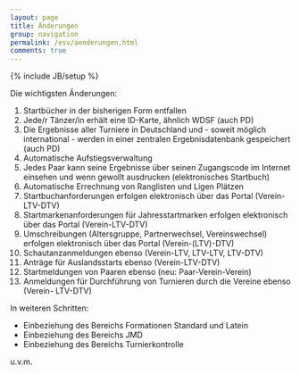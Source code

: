 ```yaml
---
layout: page
title: Änderungen
group: navigation
permalink: /esv/aenderungen.html
comments: true
---
```

{% include JB/setup %}

Die wichtigsten Änderungen:

1. Startbücher in der bisherigen Form entfallen
2. Jede/r Tänzer/in erhält eine ID-Karte, ähnlich WDSF (auch PD)
3. Die Ergebnisse aller Turniere in Deutschland und - soweit möglich international -      werden in einer zentralen Ergebnisdatenbank gespeichert (auch PD)
4. Automatische Aufstiegsverwaltung
5. Jedes Paar kann seine Ergebnisse über seinen Zugangscode im Internet einsehen      und wenn gewollt ausdrucken (elektronisches Startbuch)
6. Automatische Errechnung von Ranglisten und Ligen Plätzen
7. Startbuchanforderungen erfolgen elektronisch über das Portal (Verein-LTV-DTV)
8. Startmarkenanforderungen für Jahresstartmarken erfolgen elektronisch über das      Portal (Verein-LTV-DTV)
9. Umschreibungen (Altersgruppe, Partnerwechsel, Vereinswechsel) erfolgen      elektronisch über das Portal (Verein-(LTV)-DTV)
10. Schautanzanmeldungen ebenso (Verein-LTV, LTV-LTV, LTV-DTV)
11. Anträge für Auslandsstarts ebenso (Verein-LTV-DTV)
12. Startmeldungen von Paaren ebenso (neu: Paar-Verein-Verein)
13. Anmeldungen für Durchführung von Turnieren durch die Vereine ebenso (Verein-     LTV-DTV)
 
In weiteren Schritten:

* Einbeziehung des Bereichs Formationen Standard und Latein
* Einbeziehung des Bereichs JMD
* Einbeziehung des Bereichs Turnierkontrolle

u.v.m.